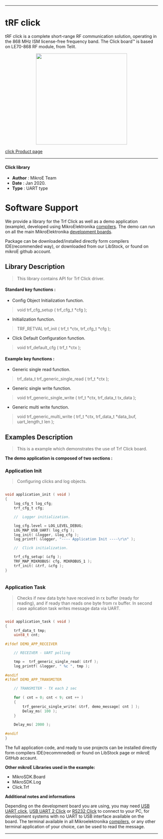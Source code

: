 
---
# tRF click

tRF click is a complete short-range RF communication solution, operating in the 868 MHz ISM license-free frequency band. The Click board™ is based on LE70-868 RF module, from Telit.

<p align="center">
  <img src="https://download.mikroe.com/images/click_for_ide/trf_click.png" height=300px>
</p>


[click Product page](https://www.mikroe.com/trf-click)

---


#### Click library 

- **Author**        : MikroE Team
- **Date**          : Jan 2020.
- **Type**          : UART type


# Software Support

We provide a library for the Trf Click 
as well as a demo application (example), developed using MikroElektronika 
[compilers](https://shop.mikroe.com/compilers). 
The demo can run on all the main MikroElektronika [development boards](https://shop.mikroe.com/development-boards).

Package can be downloaded/installed directly form compilers IDE(recommended way), or downloaded from our LibStock, or found on mikroE github account. 

## Library Description

> This library contains API for Trf Click driver.

#### Standard key functions :

- Config Object Initialization function.
> void trf_cfg_setup ( trf_cfg_t *cfg ); 
 
- Initialization function.
> TRF_RETVAL trf_init ( trf_t *ctx, trf_cfg_t *cfg );

- Click Default Configuration function.
> void trf_default_cfg ( trf_t *ctx );


#### Example key functions :

- Generic single read function.
> trf_data_t trf_generic_single_read ( trf_t *ctx );
 
- Generic single write function.
> void trf_generic_single_write ( trf_t *ctx, trf_data_t tx_data );

- Generic multi write function.
> void trf_generic_multi_write ( trf_t *ctx, trf_data_t *data_buf,  uart_length_t len );

## Examples Description

> 
> This is a example which demonstrates the use of Trf Click board.
> 

**The demo application is composed of two sections :**

### Application Init 

>
> Configuring clicks and log objects.
> 

```c

void application_init ( void )
{
    log_cfg_t log_cfg;
    trf_cfg_t cfg;

    //  Logger initialization.

    log_cfg.level = LOG_LEVEL_DEBUG;
    LOG_MAP_USB_UART( log_cfg );
    log_init( &logger, &log_cfg );
    log_printf( &logger, "---- Application Init ----\r\n" );

    //  Click initialization.

    trf_cfg_setup( &cfg );
    TRF_MAP_MIKROBUS( cfg, MIKROBUS_1 );
    trf_init( &trf, &cfg );
}
  
```

### Application Task

>
> Checks if new data byte have received in rx buffer (ready for reading),
> and if ready than reads one byte from rx buffer. In second case aplication task writes
> message data via UART.
> 

```c

void application_task ( void )
{
    trf_data_t tmp;
    uint8_t cnt;
    
#ifdef DEMO_APP_RECEIVER

    // RECEIVER - UART polling

    tmp =  trf_generic_single_read( &trf );
    log_printf( &logger, " %c ", tmp );
    
#endif
#ifdef DEMO_APP_TRANSMITER

    // TRANSMITER - TX each 2 sec
       
    for ( cnt = 0; cnt < 9; cnt ++ )
    {
        trf_generic_single_write( &trf, demo_message[ cnt ] );
        Delay_ms( 100 );
    }
       
    Delay_ms( 2000 );
    
#endif
}

```

The full application code, and ready to use projects can be  installed directly form compilers IDE(recommneded) or found on LibStock page or mikroE GitHub accaunt.

**Other mikroE Libraries used in the example:** 

- MikroSDK.Board
- MikroSDK.Log
- Click.Trf

**Additional notes and informations**

Depending on the development board you are using, you may need 
[USB UART click](https://shop.mikroe.com/usb-uart-click), 
[USB UART 2 Click](https://shop.mikroe.com/usb-uart-2-click) or 
[RS232 Click](https://shop.mikroe.com/rs232-click) to connect to your PC, for 
development systems with no UART to USB interface available on the board. The 
terminal available in all Mikroelektronika 
[compilers](https://shop.mikroe.com/compilers), or any other terminal application 
of your choice, can be used to read the message.



---
